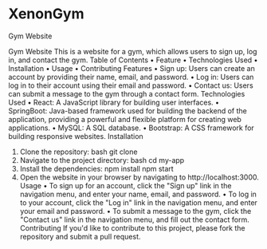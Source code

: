 # XenonGym
Gym Website

Gym Website
This is a website for a gym, which allows users to sign up, log in, and contact the gym.
Table of Contents
•	Feature
•	Technologies Used
•	Installation
•	Usage
•	Contributing
Features
•	Sign up: Users can create an account by providing their name, email, and password.
•	Log in: Users can log in to their account using their email and password.
•	Contact us: Users can submit a message to the gym through a contact form.
Technologies Used
•	React: A JavaScript library for building user interfaces.
•	SpringBoot: Java-based framework used for building the backend of the application, providing a powerful and flexible platform for creating web applications.
•	MySQL: A SQL database.
•	Bootstrap: A CSS framework for building responsive websites.
Installation
1.	Clone the repository:
bash
git clone  
2.	Navigate to the project directory:
bash
cd my-app
3.	Install the dependencies:
npm install
npm start
5.	Open the website in your browser by navigating to http://localhost:3000.
Usage
•	To sign up for an account, click the "Sign up" link in the navigation menu, and enter your name, email, and password.
•	To log in to your account, click the "Log in" link in the navigation menu, and enter your email and password.
•	To submit a message to the gym, click the "Contact us" link in the navigation menu, and fill out the contact form.
Contributing
If you'd like to contribute to this project, please fork the repository and submit a pull request.


